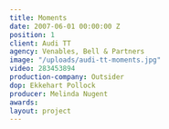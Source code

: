 ```yaml
---
title: Moments
date: 2007-06-01 00:00:00 Z
position: 1
client: Audi TT
agency: Venables, Bell & Partners
image: "/uploads/audi-tt-moments.jpg"
video: 283453894
production-company: Outsider
dop: Ekkehart Pollock
producer: Melinda Nugent
awards:
layout: project
---
```


